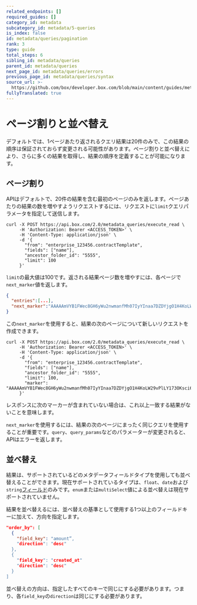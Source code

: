 ```yaml
---
related_endpoints: []
required_guides: []
category_id: metadata
subcategory_id: metadata/5-queries
is_index: false
id: metadata/queries/pagination
rank: 3
type: guide
total_steps: 6
sibling_id: metadata/queries
parent_id: metadata/queries
next_page_id: metadata/queries/errors
previous_page_id: metadata/queries/syntax
source_url: >-
  https://github.com/box/developer.box.com/blob/main/content/guides/metadata/5-queries/3-pagination.md
fullyTranslated: true
---
```

# ページ割りと並べ替え

デフォルトでは、1ページあたり返されるクエリ結果は20件のみで、この結果の順序は保証されておらず変更される可能性があります。ページ割りと並べ替えにより、さらに多くの結果を取得し、結果の順序を定義することが可能になります。

## ページ割り

APIはデフォルトで、20件の結果を含む最初のページのみを返します。ページあたりの結果の数を増やすようリクエストするには、リクエストに`limit`クエリパラメータを指定して送信します。

```curl
curl -X POST https://api.box.com/2.0/metadata_queries/execute_read \
     -H 'Authorization: Bearer <ACCESS_TOKEN>' \
     -H 'Content-Type: application/json' \
     -d '{
       "from": "enterprise_123456.contractTemplate",
       "fields": ["name"],
       "ancestor_folder_id": "5555",
       "limit": 100
     }'

```

`limit`の最大値は100です。返される結果ページ数を増やすには、各ページで`next_marker`値を返します。

```json
{
  "entries":[...],
  "next_marker":"AAAAAmVYB1FWec8GH6yWu2nwmanfMh07IyYInaa7DZDYjgO1H4KoLW29vPlLY173OKsci6h6xGh61gG73gnaxoS+o0BbI1/h6le6cikjlupVhASwJ2Cj0tOD9wlnrUMHHw3/ISf+uuACzrOMhN6d5fYrbidPzS6MdhJOejuYlvsg4tcBYzjauP3+VU51p77HFAIuObnJT0ff"
}

```

この`next_marker`を使用すると、結果の次のページについて新しいリクエストを作成できます。

```curl
curl -X POST https://api.box.com/2.0/metadata_queries/execute_read \
     -H 'Authorization: Bearer <ACCESS_TOKEN>' \
     -H 'Content-Type: application/json' \
     -d '{
       "from": "enterprise_123456.contractTemplate",
       "fields": ["name"], 
       "ancestor_folder_id": "5555",
       "limit": 100,
       "marker": "AAAAAmVYB1FWec8GH6yWu2nwmanfMh07IyYInaa7DZDYjgO1H4KoLW29vPlLY173OKsci6h6xGh61gG73gnaxoS+o0BbI1/h6le6cikjlupVhASwJ2Cj0tOD9wlnrUMHHw3/ISf+uuACzrOMhN6d5fYrbidPzS6MdhJOejuYlvsg4tcBYzjauP3+VU51p77HFAIuObnJT0ff"
     }'

```

<Message notice>

レスポンスに次のマーカーが含まれていない場合は、これ以上一致する結果がないことを意味します。

</Message>

<Message warning>

`next_marker`を使用するには、結果の次のページにまったく同じクエリを使用することが重要です。`query`、`query_params`などのパラメーターが変更されると、APIはエラーを返します。

</Message>

## 並べ替え

結果は、サポートされているどのメタデータフィールドタイプを使用しても並べ替えることができます。現在サポートされているタイプは、`float`、`date`および`string`[フィールド][metadata-fields]のみです。`enum`または`multiSelect`値による並べ替えは現在サポートされていません。

結果を並べ替えるには、並べ替えの基準として使用する1つ以上のフィールドキーに加えて、方向を指定します。

```json
"order_by": [
  {
    "field_key": "amount”,
    "direction": "desc"
  },
  {
    "field_key": "created_at"
    "direction": "desc"
  }
]

```

<Message warning>

並べ替えの方向は、指定したすべてのキーで同じにする必要があります。つまり、各`field_key`の`direction`は同じにする必要があります。

</Message>

[metadata-fields]: g://metadata/fields

